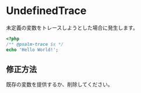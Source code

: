 # UndefinedTrace
未定義の変数をトレースしようとした場合に発生します。

```php
<?php
/** @psalm-trace $x */
echo 'Hello World!';
```

## 修正方法
既存の変数を提供するか、削除してください。
